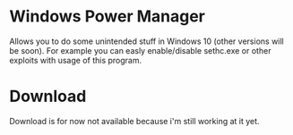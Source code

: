 # Windows Power Manager
Allows you to do some unintended stuff in Windows 10 (other versions will be soon).
For example you can easly enable/disable sethc.exe or other exploits with usage of this program.

# Download
Download is for now not available because i'm still working at it yet.
